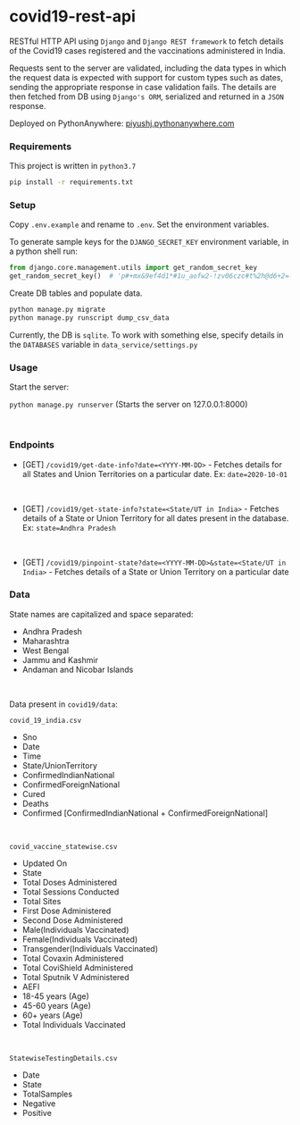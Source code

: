 # covid19-rest-api
RESTful HTTP API using `Django` and `Django REST framework` to fetch details of the Covid19 cases registered and the vaccinations administered in India.

Requests sent to the server are validated, including the data types in which the request data is expected with support for custom types such as dates, sending the appropriate response in case validation fails. The details are then fetched from DB using `Django's ORM`, serialized and returned in a `JSON` response.

Deployed on PythonAnywhere: [piyushj.pythonanywhere.com](piyushj.pythonanywhere.com)

### Requirements
This project is written in `python3.7`
```bash
pip install -r requirements.txt
```


### Setup

Copy `.env.example` and rename to `.env`. Set the environment variables.

To generate sample keys for the `DJANGO_SECRET_KEY` environment variable, in a python shell run:
```python
from django.core.management.utils import get_random_secret_key
get_random_secret_key()  # 'p#+mx&9ef4d1*#1u_aofw2-!zv06czc#t%2h@d6+2=-eze#u*^'
```

Create DB tables and populate data.
```bash
python manage.py migrate
python manage.py runscript dump_csv_data
```
Currently, the DB is `sqlite`. To work with something else, specify details in the `DATABASES` variable in `data_service/settings.py`


### Usage
Start the server:

`python manage.py runserver` (Starts the server on 127.0.0.1:8000)

<br/>

### Endpoints

- [GET] `/covid19/get-date-info?date=<YYYY-MM-DD>` - Fetches details for all States and Union Territories on a particular date. Ex: `date=2020-10-01`

<br/>

- [GET] `/covid19/get-state-info?state=<State/UT in India>` - Fetches details of a State or Union Territory for all dates present in the database. Ex: `state=Andhra Pradesh`


<br/>

- [GET] `/covid19/pinpoint-state?date=<YYYY-MM-DD>&state=<State/UT in India>` - Fetches details of a State or Union Territory on a particular date


### Data

State names are capitalized and space separated:
- Andhra Pradesh
- Maharashtra
- West Bengal
- Jammu and Kashmir
- Andaman and Nicobar Islands

<br>

Data present in `covid19/data`:

`covid_19_india.csv`
- Sno
- Date
- Time
- State/UnionTerritory
- ConfirmedIndianNational
- ConfirmedForeignNational
- Cured
- Deaths
- Confirmed [ConfirmedIndianNational + ConfirmedForeignNational]

<br/>

`covid_vaccine_statewise.csv`
- Updated On
- State
- Total Doses Administered
- Total Sessions Conducted
- Total Sites
- First Dose Administered
- Second Dose Administered
- Male(Individuals Vaccinated)
- Female(Individuals Vaccinated)
- Transgender(Individuals Vaccinated)
- Total Covaxin Administered
- Total CoviShield Administered
- Total Sputnik V Administered
- AEFI
- 18-45 years (Age)
- 45-60 years (Age)
- 60+ years (Age)
- Total Individuals Vaccinated

<br/>

`StatewiseTestingDetails.csv`
- Date
- State	
- TotalSamples	
- Negative	
- Positive
